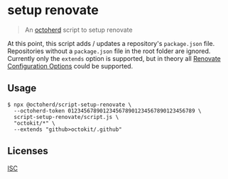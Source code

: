 # setup renovate

> An [octoherd](https://github.com/octoherd) script to setup renovate

At this point, this script adds / updates a repository's `package.json` file. Repositories without a `package.json` file in the root folder are ignored. Currently only the `extends` option is supported, but in theory all [Renovate Configuration Options](https://docs.renovatebot.com/configuration-options/) could be supported.

## Usage

```
$ npx @octoherd/script-setup-renovate \
  --octoherd-token 0123456789012345678901234567890123456789 \
  script-setup-renovate/script.js \
  "octokit/*" \
  --extends "github>octokit/.github"
```

## Licenses

[ISC](LICENSE.md)
